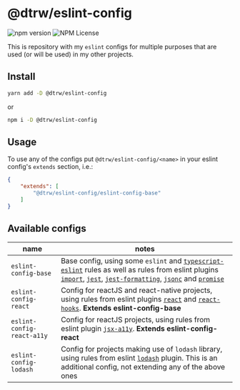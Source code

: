 # @dtrw/eslint-config

![npm version](https://badge.fury.io/js/@dtrw%2Feslint-config.svg)
![NPM License](https://img.shields.io/npm/l/@dtrw/eslint-config)

This is repository with my `eslint` configs for multiple purposes that are used (or will be used) in my other projects.

## Install

```bash
yarn add -D @dtrw/eslint-config
```

or

```bash
npm i -D @dtrw/eslint-config
```

## Usage

To use any of the configs put `@dtrw/eslint-config/<name>` in your eslint config's `extends` section, i.e.:

```json
{
    "extends": [
        "@dtrw/eslint-config/eslint-config-base"
    ]
}
```

## Available configs

name                        | notes
----------------------------|-------------
`eslint-config-base`        | Base config, using some `eslint` and [`typescript-eslint`](https://www.npmjs.com/package/@typescript-eslint/eslint-plugin) rules as well as rules from eslint plugins [`import`](https://www.npmjs.com/package/eslint-plugin-import), [`jest`](https://www.npmjs.com/package/eslint-plugin-jest), [`jest-formatting`](https://www.npmjs.com/package/eslint-plugin-jest-formatting), [`jsonc`](https://www.npmjs.com/package/eslint-plugin-jsonc) and [`promise`](https://www.npmjs.com/package/eslint-plugin-promise)
`eslint-config-react`       | Config for reactJS and react-native projects, using rules from eslint plugins [`react`](https://www.npmjs.com/package/eslint-plugin-react) and [`react-hooks`](https://www.npmjs.com/package/eslint-plugin-react-hooks). **Extends eslint-config-base**
`eslint-config-react-a11y`  | Config for reactJS projects, using rules from eslint plugin [`jsx-a11y`](https://www.npmjs.com/package/eslint-plugin-jsx-a11y). **Extends eslint-config-react**
`eslint-config-lodash`      | Config for projects making use of `lodash` library, using rules from eslint [`lodash`](https://www.npmjs.com/package/eslint-plugin-lugin) plugin. This is an additional config, not extending any of the above ones
